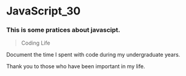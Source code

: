 # JavaScript_30
### This is some pratices about javascipt.

> Coding Life


Document the time I spent with code during my undergraduate years.

Thank you to those who have been important in my life.


